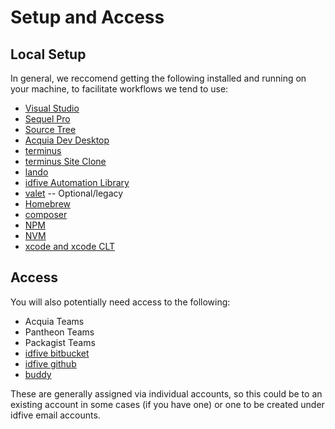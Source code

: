 # Setup and Access

## Local Setup
In general, we reccomend getting the following installed and running on your machine, to facilitate workflows we tend to use:
 - [Visual Studio](https://code.visualstudio.com/)
 - [Sequel Pro](https://www.sequelpro.com/)
 - [Source Tree](https://www.sourcetreeapp.com/)
 - [Acquia Dev Desktop](https://www.acquia.com/drupal/acquia-dev-desktop)
 - [terminus](https://pantheon.io/docs/terminus)
 - [terminus Site Clone](https://github.com/pantheon-systems/terminus-site-clone-plugin)
 - [lando](https://docs.lando.dev/)
 - [idfive Automation Library](https://bitbucket.org/idfivellc/idfive-automation-library)
 - [valet](https://laravel.com/docs/5.8/valet) -- Optional/legacy
 - [Homebrew](https://brew.sh/)
 - [composer](https://getcomposer.org/)
 - [NPM](https://www.npmjs.com/get-npm)
 - [NVM](https://github.com/nvm-sh/nvm/blob/master/README.md)
 - [xcode and xcode CLT](https://developer.apple.com/download/more/?=command%20line%20tools)

## Access
You will also potentially need access to the following:
 - Acquia Teams
 - Pantheon Teams
 - Packagist Teams
 - [idfive bitbucket](https://bitbucket.org/)
 - [idfive github](https://github.com/idfive)
 - [buddy](https://app.buddy.works/idfive)

These are generally assigned via individual accounts, so this could be to an existing account in some cases (if you have one) or one to be created under idfive email accounts.